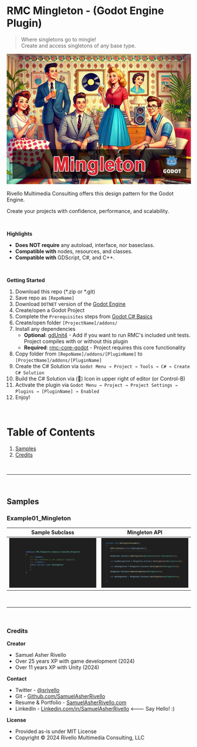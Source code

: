 # RMC Mingleton - (Godot Engine Plugin)

>Where singletons go to mingle!<BR> 
Create and access singletons of any base type.

<img src="./addons/RMC Mingleton/Library/Documentation/Screenshot.png" width="600" >

<BR>

Rivello Multimedia Consulting offers this design pattern for the Godot Engine.

Create your projects with confidence, performance, and scalability.

<BR>

**Highlights**

* **Does NOT require** any autoload, interface, nor baseclass. 
* **Compatible with** nodes, resources, and classes.
* **Compatible with** GDScript, C#, and C++.

<BR>

**Getting Started**

1. Download this repo (*.zip or *.git)
1. Save repo as `[RepoName]`
1. Download `DOTNET` version of the [Godot Engine](https://godotengine.org/)
1. Create/open a Godot Project
1. Complete the `Prerequisites` steps from [Godot C# Basics](https://docs.godotengine.org/en/stable/tutorials/scripting/c_sharp/c_sharp_basics.html)
1. Create/open folder `[ProjectName]/addons/`
1. Install any dependencies
    * **Optional**: [gdUnit4](https://github.com/MikeSchulze/gdUnit4) - Add if you want to run RMC's included unit tests. Project compiles with or without this plugin
    * **Required**: [rmc-core-godot](https://github.com/SamuelAsherRivello/rmc-core-godot/) - Project requires this core functionality
1. Copy folder from `[RepoName]/addons/[PluginName]` to `[ProjectName]/addons/[PluginName]`
1. Create the C# Solution via `Godot Menu → Project → Tools → C# → Create C# Solution`
1. Build the C# Solution via (🔨) Icon in upper right of editor (or Control-B)
1. Activate the plugin via `Godot Menu → Project → Project Settings → Plugins → [PluginName] → Enabled`
1. Enjoy!

<BR>

# Table of Contents

1. [Samples](#samples)
1. [Credits](#credits)

<BR>

---

<BR>

## Samples

### Example01_Mingleton

| Sample Subclass | Mingleton API |
|---|---|
| <img src="./addons/RMC Mingleton/Examples/Example01_Mingleton/Documentation/Screenshot01.png" width="250"/> | <img src="./addons/RMC Mingleton/Examples/Example01_Mingleton/Documentation/Screenshot02.png" width="250"/> |

<BR>

---

<BR>



### Credits

**Creator**

- Samuel Asher Rivello 
- Over 25 years XP with game development (2024)
- Over 11 years XP with Unity (2024)

**Contact**

- Twitter - <a href="https://twitter.com/srivello/">@srivello</a>
- Git - <a href="https://github.com/SamuelAsherRivello/">Github.com/SamuelAsherRivello</a>
- Resume & Portfolio - <a href="http://www.SamuelAsherRivello.com">SamuelAsherRivello.com</a>
- LinkedIn - <a href="https://Linkedin.com/in/SamuelAsherRivello">Linkedin.com/in/SamuelAsherRivello</a> <--- Say Hello! :)

**License**

* Provided as-is under MIT License 
* Copyright © 2024 Rivello Multimedia Consulting, LLC

